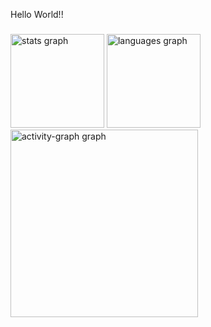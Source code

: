<p align="left">Hello World!!</p>

###

<div align="left">
  <img src="https://github-readme-stats.vercel.app/api?username=xyxmota&hide_title=false&hide_rank=false&show_icons=true&include_all_commits=true&count_private=true&disable_animations=false&theme=dark&locale=en&hide_border=false&order=1" height="150" alt="stats graph"  />
  <img src="https://github-readme-stats.vercel.app/api/top-langs?username=xyxmota&locale=en&hide_title=false&layout=compact&card_width=320&langs_count=5&theme=dark&hide_border=false&order=2" height="150" alt="languages graph"  />
  <img src="https://github-readme-activity-graph.vercel.app/graph?username=xyxmota&radius=16&theme=tokyo-night&area=true&order=5" height="300" alt="activity-graph graph"  />
</div>

###
